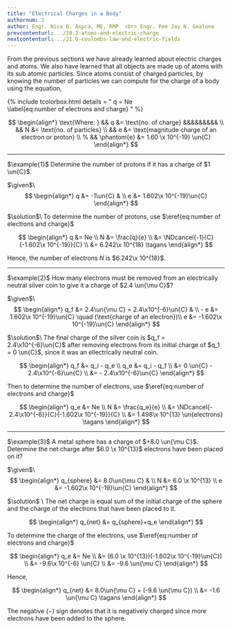 ```yaml
---
title: "Electrical Charges in a Body"
authornum: 2
author: Engr. Nico O. Aspra, ME, RMP  <br> Engr. Pee Jay N. Gealone
prevcontenturl: ../20.2-atoms-and-electric-charge
nextcontenturl: ../21.0-coulombs-law-and-electric-fields
---
```




From the previous sections we have already learned about electric charges and atoms. We also have learned that all objects are made up of atoms with its sub atomic particles. Since atoms consist of charged particles, by knowing the number of particles we can compute for the charge of a body using the equation,

{% include tcolorbox.html
    details = "
        q = Ne	
        \label{eq:number of electrons and charge}
    "
%}

$$
\begin{align*}
	\text{Where: } && q &= \text{no. of charge} &&&&&&&&& \\
		&& N &= \text{no. of particles} \\
		&& e &= \text{magnitude charge of an electron or proton} \\
		% && \phantom{e} &= 1.60 \x 10^{-19} \un{C}
\end{align*}
$$



---
$\example{1}$
Determine the number of protons if it has a charge of $1 \un{C}$.

$\given$\\
$$
\begin{align*}
	q &= -1\un{C} & \\
	e &= 1.602\x 10^{-19}\un{C}
\end{align*}
$$


$\solution$\\
To determine the number of protons, use $\eref{eq:number of electrons and charge}$

$$
\begin{align*}
	q &= Ne \\
	N &= \frac{q}{e} \\
	&= \NDcancel{-1}{C}{-1.602\x 10^{-19}}{C} \\
	&= 6.242\x 10^{18}	\tagans
\end{align*}
$$

Hence, the number of electrons $N$ is $6.242\x 10^{18}$.





---
$\example{2}$
How many electrons must be removed from an electrically neutral silver coin to give it a charge of $2.4 \un{\mu C}$?

$\given$\\
$$
\begin{align*}
	q_f &= 2.4\un{\mu C} = 2.4\x10^{-6}\un{C} & \\
	- e &= 1.602\x 10^{-19}\un{C} \quad (\text{charge of an electron})\\
	e &= -1.602\x 10^{-19}\un{C}
\end{align*}
$$

$\solution$\\
The final charge of the silver coin is $q_f = 2.4\x10^{-6}\un{C}$ after removing electrons from its initial charge of $q_1 = 0 \un{C}$, since it was an ellectrically neutral coin.

$$
\begin{align*}
	q_f &= q_i - q_e \\
	q_e &= q_i - q_f \\
	&= 0 \un{C} - 2.4\x10^{-6}\un{C} \\
	&= - 2.4\x10^{-6}\un{C}
\end{align*}
$$

Then to determine the number of electrons, use $\eref{eq:number of electrons and charge}$

$$
\begin{align*}
	q_e &= Ne \\
	N &= \frac{q_e}{e} \\
	&= \NDcancel{- 2.4\x10^{-6}}{C}{-1.602\x 10^{-19}}{C} \\
	&= 1.498\x 10^{13} \un{electrons}		\tagans
\end{align*}
$$





---
$\example{3}$
A metal sphere has a charge of $+8.0 \un{\mu C}$. Determine the net charge after $6.0 \x 10^{13}$ electrons have been placed on it?

$\given$\\
$$
\begin{align*}
	q_{sphere} &= 8.0\un{\mu C} & \\
	N &= 6.0 \x 10^{13} \\
	e &= -1.602\x 10^{-19}\un{C}
\end{align*}
$$

$\solution$ \\
The net charge is equal sum of the initial charge of the sphere and the charge of the electrons that have been placed to it.

$$
\begin{align*}
	q_{net} &= q_{sphere}+q_e
\end{align*}
$$

To determine the charge of the electrons, use $\eref{eq:number of electrons and charge}$

$$
\begin{align*}
	q_e &= Ne \\
	&= (6.0 \x 10^{13})(-1.602\x 10^{-19}\un{C}) \\
	&= -9.6\x 10^{-6} \un{C} \\
	&= -9.6 \un{\mu C}
\end{align*}
$$

Hence,

$$
\begin{align*}
	q_{net} &= 8.0\un{\mu C} + (-9.6 \un{\mu C}) \\
	&= -1.6 \un{\mu C}		\tagans
\end{align*}
$$

The negative $(-)$ sign denotes that it is negatively charged since more electrons have been added to the sphere.

